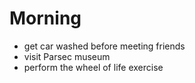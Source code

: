 # Morning
- get car washed before meeting friends
- visit Parsec museum
- perform the wheel of life exercise